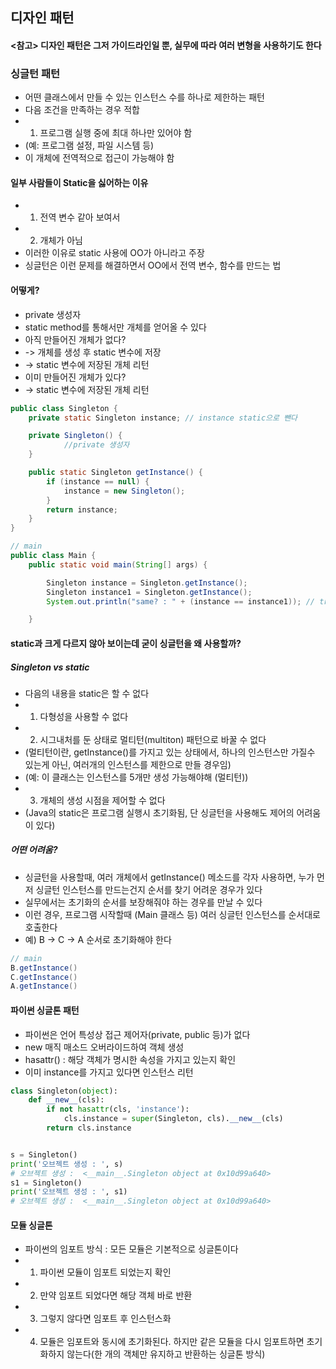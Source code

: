 ## 디자인 패턴

#### <참고> 디자인 패턴은 그저 가이드라인일 뿐, 실무에 따라 여러 변형을 사용하기도 한다

### 싱글턴 패턴

- 어떤 클래스에서 만들 수 있는 인스턴스 수를 하나로 제한하는 패턴
- 다음 조건을 만족하는 경우 적합
- 1. 프로그램 실행 중에 최대 하나만 있어야 함
- (예: 프로그램 설정, 파일 시스템 등)
- 이 개체에 전역적으로 접근이 가능해야 함

#### 일부 사람들이 Static을 싫어하는 이유

- 1. 전역 변수 같아 보여서
- 2. 개체가 아님
- 이러한 이유로 static 사용에 OO가 아니라고 주장
- 싱글턴은 이런 문제를 해결하면서 OO에서 전역 변수, 함수를 만드는 법

#### 어떻게?

- private 생성자
- static method를 통해서만 개체를 얻어올 수 있다
- 아직 만들어진 개체가 없다?
- -> 개체를 생성 후 static 변수에 저장
- -> static 변수에 저장된 개체 리턴
- 이미 만들어진 개체가 있다?
- -> static 변수에 저장된 개체 리턴

```java
public class Singleton {
    private static Singleton instance; // instance static으로 뺀다

    private Singleton() {
			//private 생성자
    }

    public static Singleton getInstance() {
        if (instance == null) {
            instance = new Singleton();
        }
        return instance;
    }
}

// main
public class Main {
    public static void main(String[] args) {

        Singleton instance = Singleton.getInstance();
        Singleton instance1 = Singleton.getInstance();
        System.out.println("same? : " + (instance == instance1)); // true

    }

```

#### static과 크게 다르지 않아 보이는데 굳이 싱글턴을 왜 사용할까?

##### Singleton vs static

- 다음의 내용을 static은 할 수 없다
- 1. 다형성을 사용할 수 없다
- 2. 시그내처를 둔 상태로 멀티턴(multiton) 패턴으로 바꿀 수 없다
- (멀티턴이란, getInstance()를 가지고 있는 상태에서, 하나의 인스턴스만 가질수 있는게 아닌, 여러개의 인스턴스를 제한으로 만들 경우임)
- (예: 이 클래스는 인스턴스를 5개만 생성 가능해야해 (멀티턴))
- 3. 개체의 생성 시점을 제어할 수 없다
- (Java의 static은 프로그램 실행시 초기화됨, 단 싱글턴을 사용해도 제어의 어려움이 있다)

##### 어떤 어려움?

- 싱글턴을 사용할때, 여러 개체에서 getInstance() 메소드를 각자 사용하면, 누가 먼저 싱글턴 인스턴스를 만드는건지 순서를 찾기 어려운 경우가 있다
- 실무에서는 초기화의 순서를 보장해줘야 하는 경우를 만날 수 있다
- 이런 경우, 프로그램 시작할때 (Main 클래스 등) 여러 싱글턴 인스턴스를 순서대로 호출한다
- 예) B -> C -> A 순서로 초기화해야 한다

```java
// main
B.getInstance()
C.getInstance()
A.getInstance()
```

#### 파이썬 싱글톤 패턴

- 파이썬은 언어 특성상 접근 제어자(private, public 등)가 없다
- new 매직 매소드 오버라이드하여 객체 생성
- hasattr() : 해당 객체가 명시한 속성을 가지고 있는지 확인
- 이미 instance를 가지고 있다면 인스턴스 리턴

```python
class Singleton(object):
    def __new__(cls):
        if not hasattr(cls, 'instance'):
            cls.instance = super(Singleton, cls).__new__(cls)
        return cls.instance


s = Singleton()
print('오브젝트 생성 : ', s)
# 오브젝트 생성 :  <__main__.Singleton object at 0x10d99a640>
s1 = Singleton()
print('오브젝트 생성 : ', s1)
# 오브젝트 생성 :  <__main__.Singleton object at 0x10d99a640>
```

#### 모듈 싱글톤

- 파이썬의 임포트 방식 : 모든 모듈은 기본적으로 싱글톤이다
- 1. 파이썬 모듈이 임포트 되었는지 확인
- 2. 만약 임포트 되었다면 해당 객체 바로 반환
- 3. 그렇지 않다면 임포트 후 인스턴스화
- 4. 모듈은 임포트와 동시에 초기화된다. 하지만 같은 모듈을 다시 임포트하면 초기화하지 않는다(한 개의 객체만 유지하고 반환하는 싱글톤 방식)
